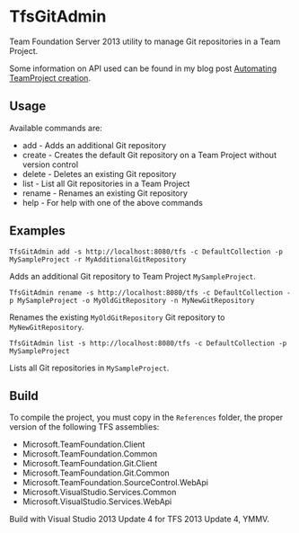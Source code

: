 # TfsGitAdmin
Team Foundation Server 2013 utility to manage Git repositories in a Team Project.

Some information on API used can be found in my blog post [Automating TeamProject creation](http://blog.casavian.eu/blog/2014/10/30/automating-project-creation/).

## Usage

Available commands are:

 * add         - Adds an additional Git repository
 * create      - Creates the default Git repository on a Team Project without version control
 * delete      - Deletes an existing Git repository
 * list        - List all Git repositories in a Team Project
 * rename      - Renames an existing Git repository
 * help <name> - For help with one of the above commands

## Examples

```
TfsGitAdmin add -s http://localhost:8080/tfs -c DefaultCollection -p MySampleProject -r MyAdditionalGitRepository
```

Adds an additional Git repository to Team Project `MySampleProject`.

```
TfsGitAdmin rename -s http://localhost:8080/tfs -c DefaultCollection -p MySampleProject -o MyOldGitRepository -n MyNewGitRepository
```

Renames the existing `MyOldGitRepository` Git repository to `MyNewGitRepository`.

```
TfsGitAdmin list -s http://localhost:8080/tfs -c DefaultCollection -p MySampleProject
```

Lists all Git repositories in `MySampleProject`.


## Build
To compile the project, you must copy in the `References` folder, the proper version of the following TFS assemblies:

- Microsoft.TeamFoundation.Client
- Microsoft.TeamFoundation.Common
- Microsoft.TeamFoundation.Git.Client
- Microsoft.TeamFoundation.Git.Common
- Microsoft.TeamFoundation.SourceControl.WebApi
- Microsoft.VisualStudio.Services.Common
- Microsoft.VisualStudio.Services.WebApi

Build with Visual Studio 2013 Update 4 for TFS 2013 Update 4, YMMV.
